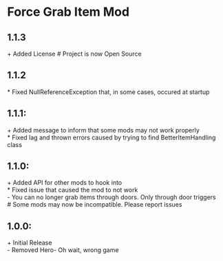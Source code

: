# Force Grab Item Mod<br>

## 1.1.3
\+ Added License
\# Project is now Open Source

## 1.1.2
\* Fixed NullReferenceException that, in some cases, occured at startup<br>

## 1.1.1:
\+ Added message to inform that some mods may not work properly<br>
\* Fixed lag and thrown errors caused by trying to find BetterItemHandling class<br>

## 1.1.0:
\+ Added API for other mods to hook into<br>
\* Fixed issue that caused the mod to not work<br>
\- You can no longer grab items through doors. Only through door triggers<br>
\# Some mods may now be incompatible. Please report issues<br>

## 1.0.0:

\+ Initial Release<br>
\- Removed Hero- Oh wait, wrong game<br>
